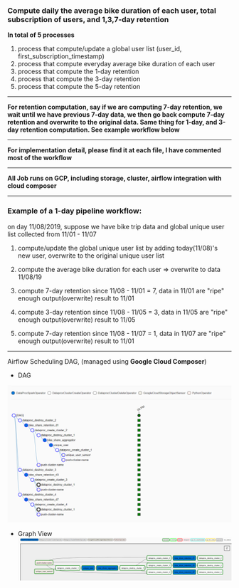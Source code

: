 ### Compute daily the average bike duration of each user, total subscription of users, and 1,3,7-day retention

**In total of 5 processes**

1. process that compute/update a global user list (user_id, first_subscription_timestamp)
2. process that compute everyday average bike duration of each user
3. process that compute the 1-day retention
4. process that compute the 3-day retention
5. process that compute the 5-day retention

---

**For retention computation, say if we are computing 7-day retention, we wait until we have previous 7-day data, we then go back compute 7-day retention and overwrite to the original data. Same thing for 1-day, and 3-day retention computation. See example workflow below**

---

**For implementation detail, please find it at each file, I have commented most of the workflow**

---


**All Job runs on GCP, including storage, cluster, airflow integration with cloud composer**

---


### Example of a 1-day pipeline workflow:
on day 11/08/2019, suppose we have bike trip data and global unique user list collected from 11/01 - 11/07

1. compute/update the global unique user list by adding today(11/08)'s new user, overwrite to the original unique user list 

2. compute the average bike duration for each user => overwrite to data 11/08/19

3. compute 7-day retention since 11/08 - 11/01 = 7, data in 11/01 are "ripe" enough output(overwrite) result to 11/01 

4. compute 3-day retention since 11/08 - 11/05 = 3, data in 11/05 are "ripe" enough output(overwrite) result to 11/05

5. compute 7-day retention since 11/08 - 11/07 = 1, data in 11/07 are "ripe" enough output(overwrite) result to 11/01  

---

Airflow Scheduling DAG, (managed using **Google Cloud Composer**)


* DAG

![alt text](https://github.com/makotobot98/Bigdata/blob/master/CohortAnalysisPipeline/airflow/DAG.png)

* Graph View
![alt text](https://github.com/makotobot98/Bigdata/blob/master/CohortAnalysisPipeline/airflow/DAGGraph.png)




